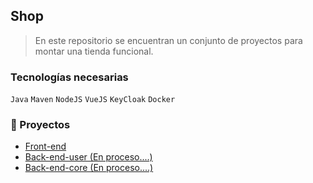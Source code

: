 ## Shop
> En este repositorio se encuentran un conjunto de proyectos para montar una tienda funcional.

### Tecnologías necesarias
`Java` `Maven` `NodeJS` `VueJS` `KeyCloak` `Docker`

### :book: Proyectos
* [Front-end](https://github.com/DomingoAlvarez99/shop/tree/master/shop-front)
* [Back-end-user (En proceso....)](https://github.com/DomingoAlvarez99/shop/tree/master)
* [Back-end-core (En proceso....)](https://github.com/DomingoAlvarez99/shop/tree/master)
